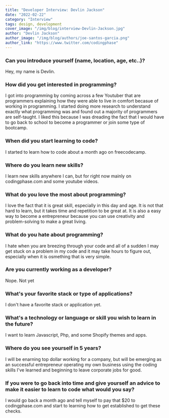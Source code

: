 ```yaml
---
title: "Developer Interview: Devlin Jackson"
date: "2022-02-22"
category: "Interview"
tags: design, development
cover_image: "/img/blog/interview-Devlin-Jackson.jpg"
author: "Devlin Jackson"
author_image: "/img/blog/authors/joe-santos-garcia.png"
author_link: "https://www.twitter.com/codingphase"
---
```


### Can you introduce yourself (name, location, age, etc..)?

Hey, my name is Devlin.

### How did you get interested in programming?

I got into programming by coming across a few Youtuber that are programmers explaining how they were able to live in comfort becasue of working in programming. I started doing more research to understand exactly what programming was and found out a majority of programmers are self-taught.  I liked this because I was dreading the fact that I would have to go back to school to become a programmer or join some type of bootcamp.
### When did you start learning to code?

I started to learn how to code about a month ago on freecodecamp.

### Where do you learn new skills?

I learn new skills anywhere I can, but for right now mainly on codingphase.com and some youtube videos.

### What do you love the most about programming?

I love the fact that it is great skill, especially in this day and age. It is not that hard to learn, but it takes time and repetition to be great at.  It is also a easy way to become a entrepreneur because you can use creativity and problem-solving to make a great living.  

### What do you hate about programming?

I hate when you are breezing through your code and all of a sudden I may get stuck on a problem in my code and it may take hours to figure out, especially when it is osmething that is very simple.

### Are you currently working as a developer?

Nope. Not yet

### What's your favorite stack or type of applications?

I don't have a favorite stack or application yet.

### What's a technology or language or skill you wish to learn in the future?

I want to learn Javascript, Php, and some Shopify themes and apps.

### Where do you see yourself in 5 years?

I will be enarning top dollar working for a company, but will be emerging as an successful entrepreneur operating my own business using the coding skills I've learned and beginning to leave corporate jobs for good.

### If you were to go back into time and give yourself an advice to make it easier to learn to code what would you say?

I would go back a month ago and tell myself to pay that $20 to codingphase.com and start to learning how to get established to get these checks.
